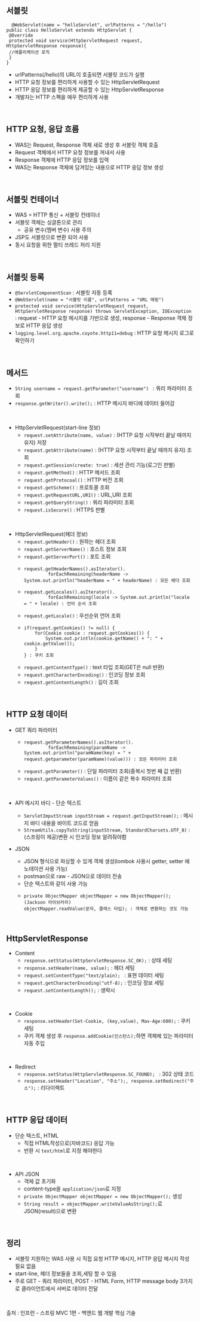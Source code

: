 ## **서블릿** 
```
  @WebServlet(name = "helloServlet", urlPatterns = "/hello") 
public class HelloServlet extends HttpServlet { 
 @Override 
 protected void service(HttpServletRequest request, HttpServletResponse response){ 
 //애플리케이션 로직
 } 
}
```
* urlPatterns(/hello)의 URL이 호출되면 서블릿 코드가 실행  
* HTTP 요청 정보를 편리하게 사용할 수 있는 HttpServletRequest  
* HTTP 응답 정보를 편리하게 제공할 수 있는 HttpServletResponse  
* 개발자는 HTTP 스펙을 매우 편리하게 사용  

</br>  

## **HTTP 요청, 응답 흐름**  
* WAS는 Request, Response 객체 새로 생성 후 서블릿 객체 호출 
* Request 객체에서 HTTP 요청 정보를 꺼내서 사용  
* Response 객체에 HTTP 응답 정보를 입력  
* WAS는 Response 객체에 담겨있는 내용으로 HTTP 응답 정보 생성  

</br>  

## **서블릿 컨테이너**  
* WAS = HTTP 통신 + 서블릿 컨테이너  
* 서블릿 객체는 싱글톤으로 관리  
  * 공유 변수(멤버 변수) 사용 주의  
* JSP도 서블릿으로 변환 되어 사용  
* 동시 요청을 위한 멀티 쓰레드 처리 지원

</br>

## **서블릿 등록**
* ```@ServletComponentScan``` : 서블릿 자동 등록  
* ```@WebServlet(name = "서블릿 이름", urlPatterns = "URL 매핑")  ```
* ```protected void service(HttpServletRequest request, HttpServletResponse response) throws ServletException, IOException```  : request - HTTP 요청 메시지를 기반으로 생성, response - Response 객체 정보로 HTTP 응답 생성
* ```logging.level.org.apache.coyote.http11=debug``` : HTTP 요청 메시지 로그로 확인하기  

</br>  

## **메서드**  
* ```String username = request.getParameter("username") ``` : 쿼리 파라미터 조회  
* ```response.getWriter().write();``` : HTTP 메시지 바디에 데이터 들어감  

</br>

*  HttpServletRequest(start-line 정보)  
   * ```request.setAttribute(name, value)``` : (HTTP 요청 시작부터 끝날 때까지 유지) 저장  
   * ```request.getAttribute(name)``` : (HTTP 요청 시작부터 끝날 때까지 유지) 조회  
   * ```request.getSession(create: true)``` : 세션 관리 기능(로그인 판별)  
   * ```request.getMethod()``` : HTTP 메서드 조회 
   * ```request.getProtocoal()``` : HTTP 버전 조회
   * ```request.getScheme()``` : 프로토콜 조회 
   * ```request.getRequestURL,URI()``` : URL,URI 조회  
   * ```request.getQueryString()``` : 쿼리 파라미터 조회  
   * ```request.isSecure()``` : HTTPS 판별  

</br> 

* HttpServletRequest(헤더 정보)  
   * ```request.getHeader()``` : 원하는 헤더 조회
   * ```request.getServerName()``` : 호스트 정보 조회  
   * ```request.getServerPort()``` : 포트 조회  
   * ```
     request.getHeaderNames().asIterator().
              forEachRemaining(headerName -> System.out.println("headerName = " + headerName) : 모든 헤더 조회  
     ```
   * ```
     request.getLocales().asIterator().
              forEachRemaining(locale -> System.out.println("locale = " + locale) : 언어 순서 조회  
     ```  
   * ```request.getLocale()``` : 우선순위 언어 조회  
   * ```
     if(request.getCookies() != null) {
         for(Cookie cookie : request.getCookies()) {
             System.out.println(cookie.getName() + ": " + cookie.getValue());
         }
     } : 쿠키 조회
     ```  
   * ```request.getContentType()``` : text 타입 조회(GET은 null 반환)   
   * ```request.getCharacterEncoding()``` : 인코딩 정보 조회
   * ```request.getContentLength()``` : 길이 조회  

</br>

## **HTTP 요청 데이터**  
* GET 쿼리 파라미터  
  *  ```
     request.getParameterNames().asIterator().
              forEachRemaining(paramName -> System.out.println("paramName(key) = " + request.getparameter(paramName)(value))) : 모든 파라미터 조회  
     ```  
  * ```request.getParameter()``` : 단일 파라미터 조회(중복시 첫번 째 값 반환)
  * ```request.getParameterValues()``` : 이름이 같은 복수 파라미터 조회  

</br>

* API 메시지 바디 - 단순 텍스트  
  * ```ServletImputStream inputStream = request.getInputStream();``` : 메시지 바디 내용을 바이트 코드로 얻음  
  * ```StreamUtils.copyToString(inputStream, StandardCharsets.UTF_8)``` : (스프링이 제공)변환 시 인코딩 정보 알려줘야함  

* JSON  
  * JSON 형식으로 파싱할 수 있게 객체 생성(lombok 사용시 getter, setter 애노테이션 사용 가능)  
  * postman으로 raw - JSON으로 데이터 전송  
  * 단순 텍스트와 같이 사용 가능
  * ```
    private ObjectMapper objectMapper = new ObjectMapper(); (Jackson 라이브러리) 
    objectMapper.readValue(문자, 클래스 타입); : 객체로 변환하는 것도 가능 
    ``` 
    
</br>    
    
## **HttpServletResponse**  
* Content  
  * ```response.setStatus(HttpServletResponse.SC_OK);``` : 상태 세팅  
  * ```response.setHeader(name, value);``` : 헤더 세팅 
  * ```request.setContentType("text/plain); ``` : 표현 데이터 세팅
  * ```request.getCharacterEncoding("utf-8);```  : 인코딩 정보 세팅  
  * ```request.setContentLength();``` : 생략시 

</br>

* Cookie  
  * ```response.setHeader(Set-Cookie, (key,value), Max-Age:600);``` : 쿠키 세팅  
  * 쿠키 객체 생성 후 ```response.addCookie(인스턴스);```하면 객체에 있는 파라미터 자동 주입

</br>

* Redirect  
  * ```response.setStatus(HttpServletResponse.SC_FOUND); ``` : 302 상태 코드  
  * ```response.setHeader("Location", "주소");, response.setRedirect("주소");``` : 리다이렉트  

</br>

## **HTTP 응답 데이터**  
* 단순 텍스트, HTML  
  * 직접 HTML작성으로(자바코드) 응답 가능  
  * 반환 시 ```text/html```로 지정 해야한다  

</br>

* API JSON  
  * 객체 값 초기화  
  * content-type을 ```application/json```로 지정
  * ```private ObjectMapper objectMapper = new ObjectMapper();``` 생성  
  * ```String result = objectMapper.writeValueAsString();```로 JSON(result)으로 변환  
  
</br>

## **정리**  
* 서블릿 지원하는 WAS 사용 시 직접 요청 HTTP 메시지, HTTP 응답 메시지 작성 필요 없음  
* start-line, 헤더 정보들을 조회,세팅 할 수 있음  
* 주로 GET - 쿼리 파라미터, POST - HTML Form, HTTP message body 3가지로 클라이언트에서 서버로 데이터 전달
  
 </br>
  
출처 : 인프런 - 스프링 MVC 1편 - 백엔드 웹 개발 핵심 기술
